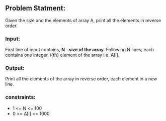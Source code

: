 ## Problem Statment:

Given the size and the elements of array A, print all the elements in reverse order.

### Input:
First line of input contains, **N - size of the array.**
Following N lines, each contains one integer, i{th} element of the array i.e. A[i].

### Output:
Print all the elements of the array in reverse order, each element in a new line.

### constraints:

- 1 <= N <= 100
- 0 <= A[i] <= 1000

